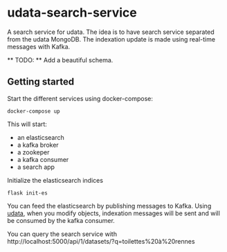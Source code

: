 # udata-search-service

A search service for udata.
The idea is to have search service separated from the udata MongoDB.
The indexation update is made using real-time messages with Kafka.

** TODO: ** Add a beautiful schema.

## Getting started

Start the different services using docker-compose:
```
docker-compose up
```

This will start:
- an elasticsearch
- a kafka broker
- a zookeper
- a kafka consumer
- a search app


Initialize the elasticsearch indices
```
flask init-es
```

You can feed the elasticsearch by publishing messages to Kafka.
Using [udata](https://github.com/opendatateam/udata), when you modify objects,
indexation messages will be sent and will be consumed by the kafka consumer.

You can query the search service with http://localhost:5000/api/1/datasets/?q=toilettes%20à%20rennes
